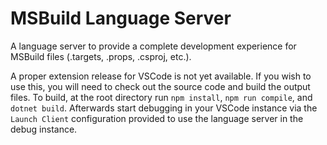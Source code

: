 # MSBuild Language Server

A language server to provide a complete development experience for MSBuild files (.targets, .props, .csproj, etc.).

A proper extension release for VSCode is not yet available. If you wish to use this, you will need to check out the source code and build the output files. To build, at the root directory run `npm install`, `npm run compile`, and `dotnet build`. Afterwards start debugging in your VSCode instance via the `Launch Client` configuration provided to use the language server in the debug instance.